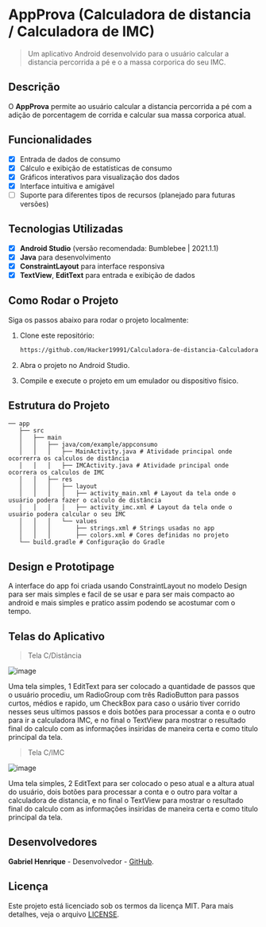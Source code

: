 # **AppProva (Calculadora de distancia / Calculadora de IMC)**

> Um aplicativo Android desenvolvido para o usuário calcular a distancia percorrida a pé e o a massa corporica do seu IMC.

## Descrição
O **AppProva** permite ao usuário calcular a distancia percorrida a pé com a adição de porcentagem de corrida e calcular sua massa corporica atual.

## Funcionalidades
- [x] Entrada de dados de consumo
- [x] Cálculo e exibição de estatísticas de consumo
- [x] Gráficos interativos para visualização dos dados
- [x] Interface intuitiva e amigável
- [ ] Suporte para diferentes tipos de recursos (planejado para futuras versões)

## Tecnologias Utilizadas
- [x] **Android Studio** (versão recomendada: Bumblebee | 2021.1.1)
- [x] **Java** para desenvolvimento
- [x] **ConstraintLayout** para interface responsiva
- [x] **TextView**, **EditText** para entrada e exibição de dados

## Como Rodar o Projeto
Siga os passos abaixo para rodar o projeto localmente:

1. Clone este repositório:
   ```bash
   https://github.com/Hacker19991/Calculadora-de-distancia-Calculadora-de-IMC
   
2. Abra o projeto no Android Studio.
   
3. Compile e execute o projeto em um emulador ou dispositivo físico.

## Estrutura do Projeto

```
── app
   ├── src
   │   ├── main
   │   │   ├── java/com/example/appconsumo
   │   │   │   ├── MainActivity.java # Atividade principal onde ocorrerra os calculos de distância
   │   │   │   ├── IMCActivity.java # Atividade principal onde ocorrera os calculos de IMC
   │   │   ├── res
   │   │   │   ├── layout
   │   │   │   │   ├── activity_main.xml # Layout da tela onde o usuário podera fazer o calculo de distância
   │   │   │   │   ├── activity_imc.xml # Layout da tela onde o usuário podera calcular o seu IMC
   │   │   │   └── values
   │   │   │       ├── strings.xml # Strings usadas no app
   │   │   │       ├── colors.xml # Cores definidas no projeto
   └── build.gradle # Configuração do Gradle
```

## Design e Prototipage
A interface do app foi criada usando ConstraintLayout no modelo Design para ser mais simples e facil de se usar e para ser mais compacto ao android e mais simples e pratico assim podendo se acostumar com o tempo.

## Telas do Aplicativo 

> Tela C/Distância

![image](https://github.com/user-attachments/assets/2152846a-e58b-4c6e-af10-05411f72b75e)

Uma tela simples, 1 EditText para ser colocado a quantidade de passos que o usuário procediu, um RadioGroup com três RadioButton para passos curtos, médios e rapido, um CheckBox para caso o usário tiver corrido nesses seus ultimos passos e dois botões para processar a conta e o outro para ir a calculadora IMC, e no final o TextView para mostrar o resultado final do calculo com as informações insiridas de maneira certa e como titulo principal da tela.

> Tela C/IMC

![image](https://github.com/user-attachments/assets/a6388117-fef0-4c8c-a3ff-baf609a7a255)

Uma tela simples, 2 EditText para ser colocado o peso atual e a altura atual do usuário, dois botões para processar a conta e o outro para voltar a calculadora de distancia, e no final o TextView para mostrar o resultado final do calculo com as informações insiridas de maneira certa e como titulo principal da tela.

## Desenvolvedores
**Gabriel Henrique** - Desenvolvedor - [GitHub](https://github.com/Hacker19991).

## Licença
Este projeto está licenciado sob os termos da licença MIT. Para mais detalhes, veja o arquivo
[LICENSE](LICENSE).
